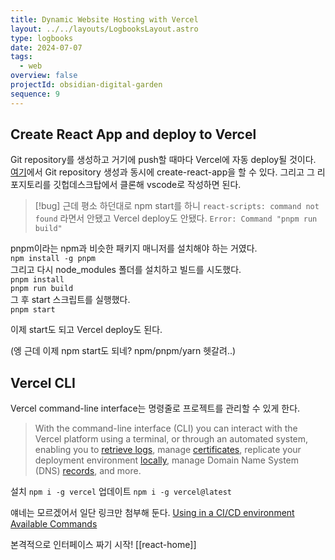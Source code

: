 ```yaml
---
title: Dynamic Website Hosting with Vercel
layout: ../../layouts/LogbooksLayout.astro
type: logbooks
date: 2024-07-07
tags:
  - web
overview: false
projectId: obsidian-digital-garden
sequence: 9
---
```

## Create React App and deploy to Vercel
Git repository를 생성하고 거기에 push할 때마다 Vercel에 자동 deploy될 것이다. [여기](https://vercel.com/guides/deploying-react-with-vercel#start-from-a-template)에서 Git repository 생성과 동시에 create-react-app을 할 수 있다. 그리고 그 리포지토리를 깃헙데스크탑에서 클론해 vscode로 작성하면 된다.

>[!bug]
>근데 평소 하던대로 npm start를 하니 `react-scripts: command not found` 라면서 안됐고 Vercel deploy도 안됐다. `Error: Command "pnpm run build"`

pnpm이라는 npm과 비슷한 패키지 매니저를 설치해야 하는 거였다.  
`npm install -g pnpm`  
그리고 다시 node_modules 폴더를 설치하고 빌드를 시도했다.  
`pnpm install`  
`pnpm run build`  
그 후 start 스크립트를 실행했다.  
`pnpm start`

이제 start도 되고 Vercel deploy도 된다.

(엥 근데 이제 npm start도 되네? npm/pnpm/yarn 헷갈려..)

## Vercel CLI
Vercel command-line interface는 명령줄로 프로젝트를 관리할 수 있게 한다.

> With the command-line interface (CLI) you can interact with the Vercel platform using a terminal, or through an automated system, enabling you to [retrieve logs](https://vercel.com/docs/cli/logs), manage [certificates](https://vercel.com/docs/cli/certs), replicate your deployment environment [locally](https://vercel.com/docs/cli/dev), manage Domain Name System (DNS) [records](https://vercel.com/docs/cli/dns), and more.

설치 `npm i -g vercel`
업데이트 `npm i -g vercel@latest`

얘네는 모르겠어서 일단 링크만 첨부해 둔다.
[Using in a CI/CD environment](https://vercel.com/docs/cli#using-in-a-ci/cd-environment)
[Available Commands](https://vercel.com/docs/cli#available-commands)



본격적으로 인터페이스 짜기 시작!
[[react-home]]